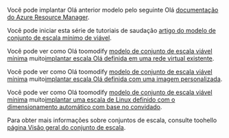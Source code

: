 Você pode implantar Olá anterior modelo pelo seguinte Olá [documentação do Azure Resource Manager](../articles/azure-resource-manager/resource-group-template-deploy.md).

Você pode iniciar esta série de tutoriais de saudação [artigo do modelo de conjunto de escala mínimo de viável](../articles/virtual-machine-scale-sets/virtual-machine-scale-sets-mvss-start.md).

Você pode ver como Olá toomodify [modelo de conjunto de escala viável mínima](../articles/virtual-machine-scale-sets/virtual-machine-scale-sets-mvss-start.md) muito[implantar escala Olá definida em uma rede virtual existente](../articles/virtual-machine-scale-sets/virtual-machine-scale-sets-mvss-existing-vnet.md).

Você pode ver como Olá toomodify [modelo de conjunto de escala viável mínima](../articles/virtual-machine-scale-sets/virtual-machine-scale-sets-mvss-start.md) muito[implantar escala Olá definida com uma imagem personalizada](../articles/virtual-machine-scale-sets/virtual-machine-scale-sets-mvss-custom-image.md).

Você pode ver como Olá toomodify [modelo de conjunto de escala viável mínima](../articles/virtual-machine-scale-sets/virtual-machine-scale-sets-mvss-start.md) muito[implantar uma escala de Linux definido com o dimensionamento automático com base no convidado](../articles/virtual-machine-scale-sets/virtual-machine-scale-sets-mvss-guest-based-autoscale-linux.md).

Para obter mais informações sobre conjuntos de escala, consulte toohello [página Visão geral do conjunto de escala](../articles/virtual-machine-scale-sets/virtual-machine-scale-sets-overview.md).
